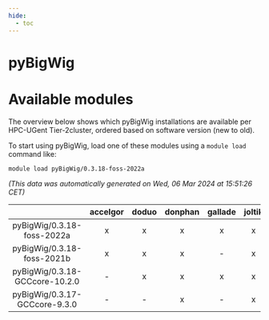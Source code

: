 ```yaml
---
hide:
  - toc
---
```


pyBigWig
========

# Available modules


The overview below shows which pyBigWig installations are available per HPC-UGent Tier-2cluster, ordered based on software version (new to old).

To start using pyBigWig, load one of these modules using a `module load` command like:

```shell
module load pyBigWig/0.3.18-foss-2022a
```

*(This data was automatically generated on Wed, 06 Mar 2024 at 15:51:26 CET)*  

| |accelgor|doduo|donphan|gallade|joltik|skitty|
| :---: | :---: | :---: | :---: | :---: | :---: | :---: |
|pyBigWig/0.3.18-foss-2022a|x|x|x|x|x|x|
|pyBigWig/0.3.18-foss-2021b|x|x|x|-|x|x|
|pyBigWig/0.3.18-GCCcore-10.2.0|-|x|x|x|x|x|
|pyBigWig/0.3.17-GCCcore-9.3.0|-|-|x|-|x|x|
